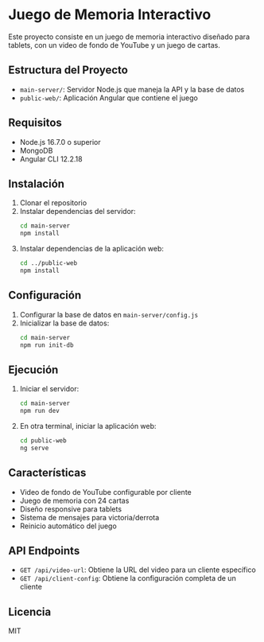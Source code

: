 # Juego de Memoria Interactivo

Este proyecto consiste en un juego de memoria interactivo diseñado para tablets, con un video de fondo de YouTube y un juego de cartas.

## Estructura del Proyecto

- `main-server/`: Servidor Node.js que maneja la API y la base de datos
- `public-web/`: Aplicación Angular que contiene el juego

## Requisitos

- Node.js 16.7.0 o superior
- MongoDB
- Angular CLI 12.2.18

## Instalación

1. Clonar el repositorio
2. Instalar dependencias del servidor:
   ```bash
   cd main-server
   npm install
   ```
3. Instalar dependencias de la aplicación web:
   ```bash
   cd ../public-web
   npm install
   ```

## Configuración

1. Configurar la base de datos en `main-server/config.js`
2. Inicializar la base de datos:
   ```bash
   cd main-server
   npm run init-db
   ```

## Ejecución

1. Iniciar el servidor:
   ```bash
   cd main-server
   npm run dev
   ```
2. En otra terminal, iniciar la aplicación web:
   ```bash
   cd public-web
   ng serve
   ```

## Características

- Video de fondo de YouTube configurable por cliente
- Juego de memoria con 24 cartas
- Diseño responsive para tablets
- Sistema de mensajes para victoria/derrota
- Reinicio automático del juego

## API Endpoints

- `GET /api/video-url`: Obtiene la URL del video para un cliente específico
- `GET /api/client-config`: Obtiene la configuración completa de un cliente

## Licencia

MIT 